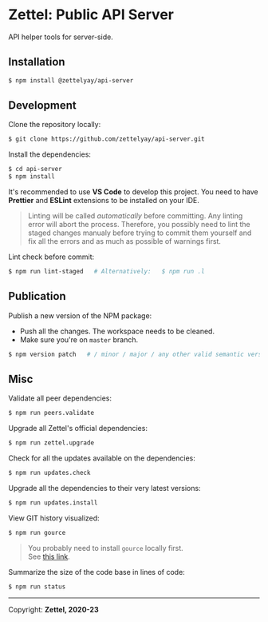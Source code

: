 # Zettel: Public API Server

API helper tools for server-side.

## Installation

```bash
$ npm install @zettelyay/api-server
```

## Development

Clone the repository locally:


```bash
$ git clone https://github.com/zettelyay/api-server.git
```

Install the dependencies:

```bash
$ cd api-server
$ npm install
```

It's recommended to use **VS Code** to develop this project.
You need to have **Prettier** and **ESLint** extensions to be installed on your IDE.

> Linting will be called _automatically_ before committing. Any linting error will abort the process. Therefore, you possibly need to lint the staged changes manualy before trying to commit them yourself and fix all the errors and as much as possible of warnings first.

Lint check before commit:

```bash
$ npm run lint-staged   # Alternatively:   $ npm run .l
```

## Publication

Publish a new version of the NPM package:

- Push all the changes. The workspace needs to be cleaned.
- Make sure you're on `master` branch.

```bash
$ npm version patch   # / minor / major / any other valid semantic version
```

## Misc

Validate all peer dependencies:

```bash
$ npm run peers.validate
```

Upgrade all Zettel's official dependencies:

```bash
$ npm run zettel.upgrade
```

Check for all the updates available on the dependencies:

```bash
$ npm run updates.check
```

Upgrade all the dependencies to their very latest versions:

```bash
$ npm run updates.install
```

View GIT history visualized:

```bash
$ npm run gource
```

> You probably need to install `gource` locally first.<br/>
See [this link](https://gource.io/).

Summarize the size of the code base in lines of code:

```bash
$ npm run status
```

------------------

Copyright: **Zettel, 2020-23**
